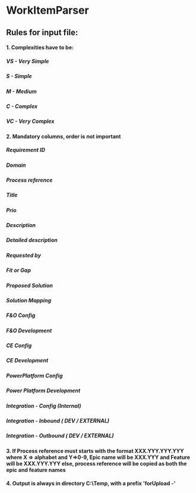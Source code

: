# WorkItemParser

## Rules for input file:

#### 1. Complexities have to be:
##### VS - Very Simple
##### S - Simple
##### M - Medium
##### C - Complex
##### VC - Very Complex

#### 2. Mandatory columns, order is not important	
##### Requirement ID
##### Domain
##### Process reference
##### Title
##### Prio
##### Description
##### Detailed description
##### Requested by
##### Fit or Gap
##### Proposed Solution
##### Solution Mapping
##### F&O Config
##### F&O Development
##### CE Config
##### CE Development
##### PowerPlatform Config
##### Power Platform Development
##### Integration - Config (Internal)
##### Integration - Inbound ( DEV / EXTERNAL)
##### Integration - Outbound ( DEV / EXTERNAL)

#### 3. If Process reference must starts with the format XXX.YYY.YYY.YYY where X => alphabet and Y=>0-9, Epic name will be XXX.YYY and Feature will be XXX.YYY.YYY else, process reference will be copied as both the epic and feature names

#### 4. Output is always in directory C:\Temp, with a prefix 'forUpload -'

